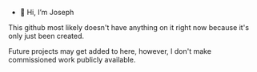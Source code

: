 - 👋 Hi, I’m Joseph

This github most likely doesn't have anything on it right now because it's only just been created.

Future projects may get added to here, however, I don't make commissioned work publicly available.
